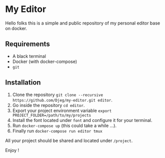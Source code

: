 My Editor
=========

Hello folks this is a simple and public repository of my personal editor base
on docker.

## Requirements

- A black terminal
- Docker (with docker-compose)
- `git`

## Installation

1. Clone the repository `git clone --recursive https://github.com/Djeg/my-editor.git editor`.
2. Go inside the repository `cd editor`.
5. Export your project environment variable `export PROJECT_FOLDER=/path/to/my/projects`
4. Install the font located under `font` and configure it for your terminal.
3. Run `docker-compose up` (this could take a while ...).
6. Finally run `docker-compose run editor tmux`

All your project should be shared and located under `/project`.

Enjoy !
